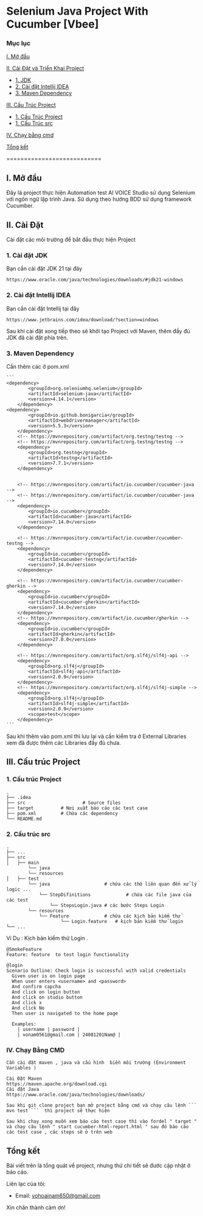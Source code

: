# Selenium Java Project With Cucumber [Vbee]

### Mục lục

[I. Mở đầu](#Modau)

[II. Cài Đặt và Triển Khai Project ](#caidat)
- [1. JDK](#JDK)
- [2. Cài đặt Intellij IDEA](#intellij)
- [3.  Maven Dependency](#dependency)

[III. Cấu Trúc Project](#cautrucproject)
- [1. Cấu Trúc Project](#project)
- [1. Cấu Trúc src](#src)

[IV. Chạy bằng cmd](#cmd)

[Tổng kết](#TongKet)

===========================

<a name="Modau"></a>
## I. Mở đầu
Đây là project thực hiện Automation test AI VOICE Studio sử dụng Selenium với ngôn ngữ lập trình Java. Sử dụng theo hướng BDD sử dụng framework Cucumber.

<a name="caidat"></a>
## II. Cài Đặt
Cài đặt các môi trường để bắt đầu thực hiện Project

<a name="JDK"></a>
### 1. Cài đặt JDK

Bạn cần cài đặt JDK 21 tại đây
```
https://www.oracle.com/java/technologies/downloads/#jdk21-windows
```

<a name="intellij"></a>
### 2. Cài đặt Intellij IDEA
Bạn cần cài đặt Intellij tại đây
```
https://www.jetbrains.com/idea/download/?section=windows
```
Sau khi cài đặt xong tiếp theo sẽ khởi tạo Project với Maven, thêm đầy đủ JDK đã cài đặt phía trên.
<a name="dependency"></a>
### 3. Maven Dependency

Cần thêm các <dependency> ở pom.xml 

    ```
  	<dependency>
            <groupId>org.seleniumhq.selenium</groupId>
            <artifactId>selenium-java</artifactId>
            <version>4.14.1</version>
        </dependency>
	<dependency>
            <groupId>io.github.bonigarcia</groupId>
            <artifactId>webdrivermanager</artifactId>
            <version>5.5.3</version>
        </dependency>
        <!-- https://mvnrepository.com/artifact/org.testng/testng -->
        <!-- https://mvnrepository.com/artifact/org.testng/testng -->
        <dependency>
            <groupId>org.testng</groupId>
            <artifactId>testng</artifactId>
            <version>7.7.1</version>
        </dependency>


        <!-- https://mvnrepository.com/artifact/io.cucumber/cucumber-java -->
        <!-- https://mvnrepository.com/artifact/io.cucumber/cucumber-java -->
        <dependency>
            <groupId>io.cucumber</groupId>
            <artifactId>cucumber-java</artifactId>
            <version>7.14.0</version>
        </dependency>

        <!-- https://mvnrepository.com/artifact/io.cucumber/cucumber-testng -->
        <dependency>
            <groupId>io.cucumber</groupId>
            <artifactId>cucumber-testng</artifactId>
            <version>7.14.0</version>
        </dependency>

        <!-- https://mvnrepository.com/artifact/io.cucumber/cucumber-gherkin -->
        <dependency>
            <groupId>io.cucumber</groupId>
            <artifactId>cucumber-gherkin</artifactId>
            <version>7.14.0</version>
        </dependency>
        <!-- https://mvnrepository.com/artifact/io.cucumber/gherkin -->
        <dependency>
            <groupId>io.cucumber</groupId>
            <artifactId>gherkin</artifactId>
            <version>27.0.0</version>
        </dependency>

        <!-- https://mvnrepository.com/artifact/org.slf4j/slf4j-api -->
        <dependency>
            <groupId>org.slf4j</groupId>
            <artifactId>slf4j-api</artifactId>
            <version>2.0.9</version>
        </dependency>
        <!-- https://mvnrepository.com/artifact/org.slf4j/slf4j-simple -->
        <dependency>
            <groupId>org.slf4j</groupId>
            <artifactId>slf4j-simple</artifactId>
            <version>2.0.9</version>
            <scope>test</scope>
        </dependency>
    ```
Sau khi thêm vào pom.xml thì lưu lại và cần kiểm tra ở External Libraries xem đã được thêm các Libraries đầy đủ chưa.

<a name="cautrucproject"></a>
## III. Cấu trúc Project

<a name="project"></a>
### 1. Cấu trúc Project 
    .
    ├── .idea                   
    ├── src                     # Source files 
    ├── target 			# Nơi xuất báo cáo các test case
    ├── pom.xml 		# Chứa các dependency 
    └── README.md
    
<a name="src"></a>
### 2. Cấu trúc src

    .
    ├── ...
    ├── src                     
    │   ├── main    
    		└── java
      		└── resources 
    │   ├── test  
    		└── java					# chứa các thứ liên quan đến xử lý logic ...
      			└── StepDifinitions 			# chứa các file java của các test
	 				└── StepsLogin.java	# các bước Steps Login
      		└── resources 
			    └── Feature 			# chứa các kịch bản kiểm thử
       					└── Login.feature 	# kịch bản kiểm thử login 
    └── ...

Ví Dụ : 
	Kịch bản kiểm thử Login .

  ```
@SmokeFeature
Feature: feature  to test login functionality

  @login
  Scenario Outline: Check login is successful with valid credentials
    Given user is on login page
    When user enters <username> and <password>
    And confirm capcha
    And click on login button
    And click on studio button
    And click x
    And click No
    Then user is navigated to the home page

    Examples:
      | username | password |
      | vonam0561@gmail.com | 24081201Nam@ |
```

<a name="cmd"></a>
###  IV. Chạy Bằng CMD

	Cần cài đặt maven , java và cấu hình  biền môi trường (Environment Variables )

	Cài Đặt Maven 
	https://maven.apache.org/download.cgi
	Cài đặt Java 
	https://www.oracle.com/java/technologies/downloads/

	Sau khi git clone project bạn mở project bằng cmd và chạy câu lệnh ``` mvn test ```  thì project sẽ thực hiện

  	Sau khi chạy xong muốn xem báo cáo test case thì vào fordel " target " và chạy câu lệnh " start cucumber-html-report.html " sau đó báo cáo các test case , các steps sẽ ở trên web
<a name="TongKet"></a>
## Tổng kết 

Bài viết trên là tổng quát về project, nhưng thứ chi tiết sẽ đước cập nhật ở báo cáo.

Liên lạc của tôi:

- Email: vohoainam650@gmail.com

Xin chân thành cảm ơn!
